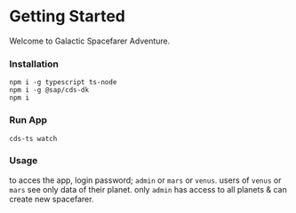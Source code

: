# Getting Started

Welcome to Galactic Spacefarer Adventure.

### Installation

```
npm i -g typescript ts-node
npm i -g @sap/cds-dk
npm i
```

### Run App

```
cds-ts watch
```

### Usage

to acces the app, login password; `admin` or `mars` or `venus`.
users of `venus` or `mars` see only data of their planet.
only `admin` has access to all planets & can create new spacefarer.
